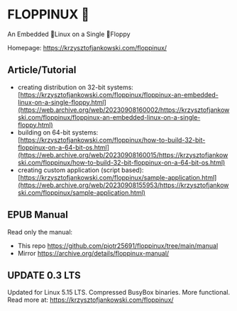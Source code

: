 # FLOPPINUX 💾

An Embedded 🐧Linux on a Single 💾Floppy

Homepage: https://krzysztofjankowski.com/floppinux/


## Article/Tutorial
- creating distribution on 32-bit systems: [https://krzysztofjankowski.com/floppinux/floppinux-an-embedded-linux-on-a-single-floppy.html](https://web.archive.org/web/20230908160002/https://krzysztofjankowski.com/floppinux/floppinux-an-embedded-linux-on-a-single-floppy.html)
- building on 64-bit systems: [https://krzysztofjankowski.com/floppinux/how-to-build-32-bit-floppinux-on-a-64-bit-os.html](https://web.archive.org/web/20230908160015/https://krzysztofjankowski.com/floppinux/how-to-build-32-bit-floppinux-on-a-64-bit-os.html)
- creating custom application (script based): [https://krzysztofjankowski.com/floppinux/sample-application.html](https://web.archive.org/web/20230908155953/https://krzysztofjankowski.com/floppinux/sample-application.html)

## EPUB Manual
Read only the manual:

- This repo https://github.com/piotr25691/floppinux/tree/main/manual
- Mirror https://archive.org/details/floppinux-manual/

## UPDATE 0.3 LTS

Updated for Linux 5.15 LTS. Compressed BusyBox binaries. More functional.
Read more at: https://krzysztofjankowski.com/floppinux/
